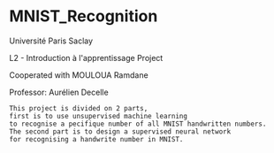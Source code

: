 # MNIST_Recognition

Université Paris Saclay

L2 - Introduction à l'apprentissage Project

Cooperated with MOULOUA Ramdane

Professor: Aurélien Decelle

    This project is divided on 2 parts, 
    first is to use unsupervised machine learning 
    to recognise a pecifique number of all MNIST handwritten numbers. 
    The second part is to design a supervised neural network 
    for recognising a handwrite number in MNIST.
